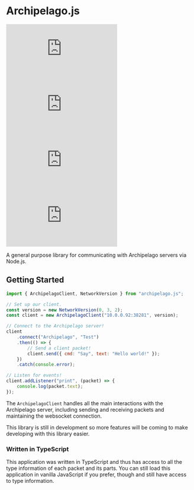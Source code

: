 # Archipelago.js
![GitHub](https://img.shields.io/github/license/thephar/archipelago.js?style=flat-square)
![npm](https://img.shields.io/npm/v/archipelago.js?style=flat-square)
![npm type definitions](https://img.shields.io/npm/types/archipelago.js?style=flat-square)
![npm](https://img.shields.io/npm/dm/archipelago.js?style=flat-square)

A general purpose library for communicating with Archipelago servers via Node.js.

## Getting Started

```javascript
import { ArchipelagoClient, NetworkVersion } from "archipelago.js";

// Set up our client.
const version = new NetworkVersion(0, 3, 2);
const client = new ArchipelagoClient("10.0.0.92:38281", version);

// Connect to the Archipelago server!
client
    .connect("Archipelago", "Test")
    .then(() => {
        // Send a client packet!
        client.send({ cmd: "Say", text: "Hello world!" });
    })
    .catch(console.error);

// Listen for events!
client.addListener("print", (packet) => {
    console.log(packet.text);
});
```

The `ArchipelagoClient` handles all the main interactions with the Archipelago server, including sending and receiving 
packets and maintaining the websocket connection.

This library is still in development so more features will be coming to make developing with this library easier.

### Written in TypeScript

This application was written in TypeScript and thus has access to all the type information of each packet and its parts.
You can still load this application in vanilla JavaScript if you prefer, though and still have access to type 
information.
